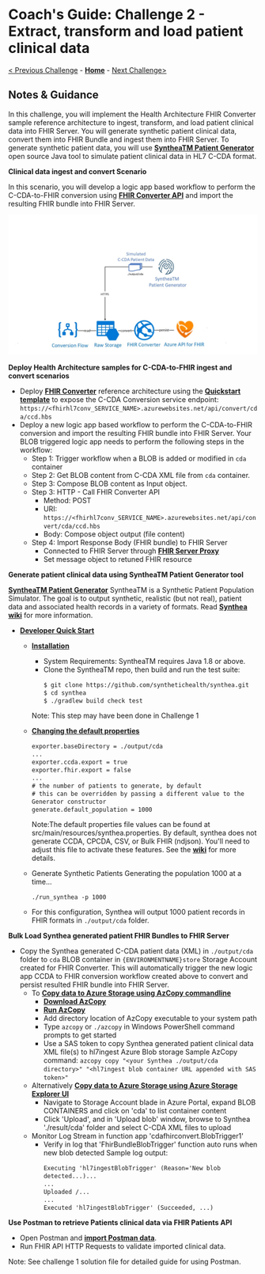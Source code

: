 # Coach's Guide: Challenge 2 - Extract, transform and load patient clinical data

[< Previous Challenge](./Solution01.md) - **[Home](./readme.md)** - [Next Challenge>](./Solution03.md)

## Notes & Guidance

In this challenge, you will implement the Health Architecture FHIR Converter sample reference architecture to ingest, transform, and load patient clinical data into FHIR Server.  You will generate synthetic patient clinical data, convert them into FHIR Bundle and ingest them into FHIR Server.  To generate synthetic patient data, you will use **[SyntheaTM Patient Generator](https://github.com/synthetichealth/synthea#syntheatm-patient-generator)** open source Java tool to simulate patient clinical data in HL7 C-CDA format.  

**Clinical data ingest and convert Scenario**

In this scenario, you will develop a logic app based workflow to perform the C-CDA-to-FHIR conversion using **[FHIR Converter API](https://github.com/microsoft/FHIR-Converter/blob/master/docs/api-summary.md)** and import the resulting FHIR bundle into FHIR Server.

![Ingest and Convert](../images/fhir-convert-samples-architecture.jpg)

**Deploy Health Architecture samples for C-CDA-to-FHIR ingest and convert scenarios**

- Deploy **[FHIR Converter](https://github.com/microsoft/FHIR-Converter#deploying-the-fhir-converter)** reference architecture using the **[Quickstart template](https://portal.azure.com/#create/Microsoft.Template/uri/https%3A%2F%2Fraw.githubusercontent)** to expose the C-CDA Conversion service endpoint: `https://<fhirhl7conv_SERVICE_NAME>.azurewebsites.net/api/convert/cda/ccd.hbs`
- Deploy a new logic app based workflow to perform the C-CDA-to-FHIR conversion and import the resulting FHIR bundle into FHIR Server.  Your BLOB triggered logic app needs to perform the following steps in the workflow:
    - Step 1: Trigger workflow when a BLOB is added or modified in `cda` container
    - Step 2: Get BLOB content from C-CDA XML file from `cda` container.
    - Step 3: Compose BLOB content as Input object.
    - Step 3: HTTP - Call FHIR Converter API
        - Method: POST
        - URI: `https://<fhirhl7conv_SERVICE_NAME>.azurewebsites.net/api/convert/cda/ccd.hbs`
        - Body: Compose object output (file content)
    - Step 4: Import Response Body (FHIR bundle) to FHIR Server 
        - Connected to FHIR Server through **[FHIR Server Proxy](https://github.com/rsliang/health-architectures/blob/master/FHIR/FHIRProxy/readme.md)**
        - Set message object to retuned FHIR resource

**Generate patient clinical data using SyntheaTM Patient Generator tool**

**[SyntheaTM Patient Generator](https://github.com/synthetichealth/synthea#syntheatm-patient-generator)**
SyntheaTM is a Synthetic Patient Population Simulator. The goal is to output synthetic, realistic (but not real), patient data and associated health records in a variety of formats.  Read **[Synthea wiki](https://github.com/synthetichealth/synthea/wiki)** for more information.
- **[Developer Quick Start](https://github.com/synthetichealth/synthea#developer-quick-start)**
    - **[Installation](https://github.com/synthetichealth/synthea#installation)**
        - System Requirements: SyntheaTM requires Java 1.8 or above.
        - Clone the SyntheaTM repo, then build and run the test suite:
            ```
            $ git clone https://github.com/synthetichealth/synthea.git
            $ cd synthea
            $ ./gradlew build check test
            ```
        Note: This step may have been done in Challenge 1

    - **[Changing the default properties](https://github.com/synthetichealth/synthea#changing-the-default-properties)**
        ```
        exporter.baseDirectory = ./output/cda
        ...
        exporter.ccda.export = true
        exporter.fhir.export = false
        ...
        # the number of patients to generate, by default
        # this can be overridden by passing a different value to the Generator constructor
        generate.default_population = 1000
        ```
        
        Note:The default properties file values can be found at src/main/resources/synthea.properties. By default, synthea does not generate CCDA, CPCDA, CSV, or Bulk FHIR (ndjson). You'll need to adjust this file to activate these features. See the **[wiki](https://github.com/synthetichealth/synthea/wiki)** for more details.
    - Generate Synthetic Patients
        Generating the population 1000 at a time...
        ```
        ./run_synthea -p 1000
        ```
    - For this configuration, Synthea will output 1000 patient records in FHIR formats in `./output/cda` folder.

**Bulk Load Synthea generated patient FHIR Bundles to FHIR Server**
- Copy the Synthea generated C-CDA patient data (XML) in `./output/cda` folder to `cda` BLOB container in `{ENVIRONMENTNAME}store` Storage Account created for FHIR Converter.  This will automatically trigger the new logic app CCDA to FHIR conversion workflow created above to convert and persist resulted FHIR bundle into FHIR Server. 
    - To **[Copy data to Azure Storage using AzCopy commandline](https://docs.microsoft.com/en-us/azure/storage/common/storage-use-azcopy-v10)**
        - **[Download AzCopy](https://docs.microsoft.com/en-us/azure/storage/common/storage-use-azcopy-v10#download-azcopy)**
        - **[Run AzCopy](https://docs.microsoft.com/en-us/azure/storage/common/storage-use-azcopy-v10#run-azcopy)**
        - Add directory location of AzCopy executable to your system path
        - Type `azcopy` or `./azcopy` in Windows PowerShell command prompts to get started
        - Use a SAS token to copy Synthea generated patient clinical data XML file(s) to hl7ingest Azure Blob storage
               Sample AzCopy command:
               ```
               azcopy copy "<your Synthea ./output/cda directory>" "<hl7ingest blob container URL appended with SAS token>"
               ```
    - Alternatively **[Copy data to Azure Storage using Azure Storage Explorer UI](https://docs.microsoft.com/en-us/azure/storage/common/storage-use-azcopy-v10#use-azcopy-in-azure-storage-explorer)**
        - Navigate to Storage Account blade in Azure Portal, expand BLOB CONTAINERS and click on 'cda' to list container content
        - Click 'Upload', and in 'Upload blob' window, browse to Synthea './result/cda' folder and select C-CDA XML files to upload
    - Monitor Log Stream in function app 'cdafhirconvert.BlobTrigger1'
        - Verify in log that 'FhirBundleBlobTrigger' function auto runs when new blob detected
            Sample log output:
            ```
            Executing 'hl7ingestBlobTrigger' (Reason='New blob detected...)...
            ...
            Uploaded /...
            ...
            Executed 'hl7ingestBlobTrigger' (Succeeded, ...)
            ```
**Use Postman to retrieve Patients clinical data via FHIR Patients API**
- Open Postman and **[import Postman data](https://learning.postman.com/docs/getting-started/importing-and-exporting-data/)**.
- Run FHIR API HTTP Requests to validate imported clinical data.

Note: See challenge 1 solution file for detailed guide for using Postman.




